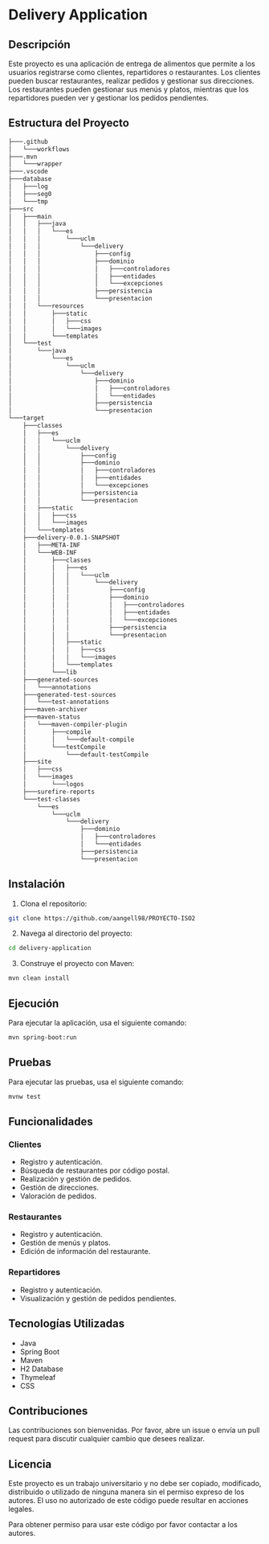 # Delivery Application

## Descripción

Este proyecto es una aplicación de entrega de alimentos que permite a los usuarios registrarse como clientes, repartidores o restaurantes. Los clientes pueden buscar restaurantes, realizar pedidos y gestionar sus direcciones. Los restaurantes pueden gestionar sus menús y platos, mientras que los repartidores pueden ver y gestionar los pedidos pendientes.

## Estructura del Proyecto
```sh
├───.github
│   └───workflows
├───.mvn
│   └───wrapper
├───.vscode
├───database
│   ├───log
│   ├───seg0
│   └───tmp
├───src
│   ├───main
│   │   ├───java
│   │   │   └───es
│   │   │       └───uclm
│   │   │           └───delivery
│   │   │               ├───config
│   │   │               ├───dominio
│   │   │               │   ├───controladores
│   │   │               │   ├───entidades
│   │   │               │   └───excepciones
│   │   │               ├───persistencia
│   │   │               └───presentacion
│   │   └───resources
│   │       ├───static
│   │       │   ├───css
│   │       │   └───images
│   │       └───templates
│   └───test
│       └───java
│           └───es
│               └───uclm
│                   └───delivery
│                       ├───dominio
│                       │   ├───controladores
│                       │   └───entidades
│                       ├───persistencia
│                       └───presentacion
└───target
    ├───classes
    │   ├───es
    │   │   └───uclm
    │   │       └───delivery
    │   │           ├───config
    │   │           ├───dominio
    │   │           │   ├───controladores
    │   │           │   ├───entidades
    │   │           │   └───excepciones
    │   │           ├───persistencia
    │   │           └───presentacion
    │   ├───static
    │   │   ├───css
    │   │   └───images
    │   └───templates
    ├───delivery-0.0.1-SNAPSHOT
    │   ├───META-INF
    │   └───WEB-INF
    │       ├───classes
    │       │   ├───es
    │       │   │   └───uclm
    │       │   │       └───delivery
    │       │   │           ├───config
    │       │   │           ├───dominio
    │       │   │           │   ├───controladores
    │       │   │           │   ├───entidades
    │       │   │           │   └───excepciones
    │       │   │           ├───persistencia
    │       │   │           └───presentacion
    │       │   ├───static
    │       │   │   ├───css
    │       │   │   └───images
    │       │   └───templates
    │       └───lib
    ├───generated-sources
    │   └───annotations
    ├───generated-test-sources
    │   └───test-annotations
    ├───maven-archiver
    ├───maven-status
    │   └───maven-compiler-plugin
    │       ├───compile
    │       │   └───default-compile
    │       └───testCompile
    │           └───default-testCompile
    ├───site
    │   ├───css
    │   └───images
    │       └───logos
    ├───surefire-reports
    └───test-classes
        └───es
            └───uclm
                └───delivery
                    ├───dominio
                    │   ├───controladores
                    │   └───entidades
                    ├───persistencia
                    └───presentacion
```
## Instalación

1. Clona el repositorio:
```sh
git clone https://github.com/aangell98/PROYECTO-ISO2
```

2. Navega al directorio del proyecto:
```sh
cd delivery-application
```

3. Construye el proyecto con Maven:
```sh
mvn clean install
```

## Ejecución

Para ejecutar la aplicación, usa el siguiente comando:
```sh
mvn spring-boot:run
```

## Pruebas

Para ejecutar las pruebas, usa el siguiente comando:
```sh
mvnw test
```
## Funcionalidades

### Clientes

- Registro y autenticación.
- Búsqueda de restaurantes por código postal.
- Realización y gestión de pedidos.
- Gestión de direcciones.
- Valoración de pedidos.

### Restaurantes

- Registro y autenticación.
- Gestión de menús y platos.
- Edición de información del restaurante.

### Repartidores

- Registro y autenticación.
- Visualización y gestión de pedidos pendientes.

## Tecnologías Utilizadas

- Java
- Spring Boot
- Maven
- H2 Database
- Thymeleaf
- CSS

## Contribuciones

Las contribuciones son bienvenidas. Por favor, abre un issue o envía un pull request para discutir cualquier cambio que desees realizar.

## Licencia

Este proyecto es un trabajo universitario y no debe ser copiado, modificado, distribuido o utilizado de ninguna manera sin el permiso expreso de los autores. El uso no autorizado de este código puede resultar en acciones legales.

Para obtener permiso para usar este código por favor contactar a los autores.